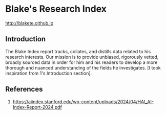 # Blake's Research Index
http://blakete.github.io

## Introduction
The Blake Index report tracks, collates, and distills data related to his resesrch interests. Our mission is to provide unbiased, rigorously vetted, broadly sourced data in order for him and his readers to develop a more thorough and nuanced understanding of the fields he investigates. [I took inspiration from 1's Introduction section].

## References
1. https://aiindex.stanford.edu/wp-content/uploads/2024/04/HAI_AI-Index-Report-2024.pdf
